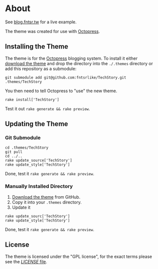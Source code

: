 # About
See [blog.fntsr.tw](http://blog.fntsr.tw) for a live example.

The theme was created for use with [Octopress](http://octopress.org/).

## Installing the Theme
The theme is for the [Octopress](https://github.com/imathis/octopress) blogging
system. To install it either
[download the theme](https://github.com/fntsrlike/TechStory/zipball/master)
and drop the directory into the `./.themes` directory or add this repository as a
submodule:

```Shell
git submodule add git@github.com:fntsrlike/TechStory.git .themes/TechStory
```

You then need to tell Octopress to "use" the new theme.

```Shell
rake install['TechStory']
```

Test it out `rake generate && rake preview`.

## Updating the Theme
### Git Submodule

```Shell
cd .themes/TechStory
git pull
cd ../..
rake update_source['TechStory']
rake update_style['TechStory']
```

Done, test it `rake generate && rake preview`.

### Manually Installed  Directory

1. [Download the theme](https://github.com/fntsrlike/TechStory/zipball/master)
from GitHub.
2. Copy it into your `.themes` directory.
3. Update it

```Shell
rake update_sourc['TechStory']
rake update_style['TechStory']
```

Done, test it `rake generate && rake preview`.

## License
The theme is licensed under the "GPL license", for the exact terms please see the [_LICENSE_ file](https://github.com/fntsrlike/TechStory/blob/master/LICENSE).
